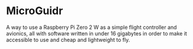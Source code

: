 # MicroGuidr
A way to use a Raspberry Pi Zero 2 W as a simple flight controller and avionics, all with software written in under 16 gigabytes in order to make it accessible to use and cheap and lightweight to fly.
